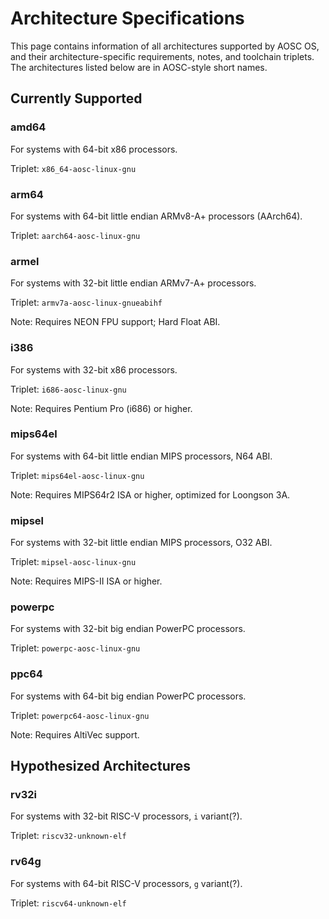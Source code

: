 <!-- TITLE: Information/ArchSpecs -->
<!-- SUBTITLE: AOSC OS Architecture Naming Schemes and Specifications -->

Architecture Specifications
===========================

This page contains information of all architectures supported by AOSC OS, and their architecture-specific requirements, notes, and toolchain triplets. The architectures listed below are in AOSC-style short names.

Currently Supported
-------------------

### amd64

For systems with 64-bit x86 processors.

Triplet: `x86_64-aosc-linux-gnu`

### arm64

For systems with 64-bit little endian ARMv8-A+ processors (AArch64).

Triplet: `aarch64-aosc-linux-gnu`

### armel

For systems with 32-bit little endian ARMv7-A+ processors.

Triplet: `armv7a-aosc-linux-gnueabihf`

Note: Requires NEON FPU support; Hard Float ABI.

### i386

For systems with 32-bit x86 processors.

Triplet: `i686-aosc-linux-gnu`

Note: Requires Pentium Pro (i686) or higher.

### mips64el

For systems with 64-bit little endian MIPS processors, N64 ABI.

Triplet: `mips64el-aosc-linux-gnu`

Note: Requires MIPS64r2 ISA or higher, optimized for Loongson 3A.

### mipsel

For systems with 32-bit little endian MIPS processors, O32 ABI.

Triplet: `mipsel-aosc-linux-gnu`

Note: Requires MIPS-II ISA or higher.

### powerpc

For systems with 32-bit big endian PowerPC processors.

Triplet: `powerpc-aosc-linux-gnu`

### ppc64

For systems with 64-bit big endian PowerPC processors.

Triplet: `powerpc64-aosc-linux-gnu`

Note: Requires AltiVec support.

Hypothesized Architectures
--------------------------

### rv32i

For systems with 32-bit RISC-V processors, `i` variant(?).

Triplet: `riscv32-unknown-elf`

### rv64g

For systems with 64-bit RISC-V processors, `g` variant(?).

Triplet: `riscv64-unknown-elf`
